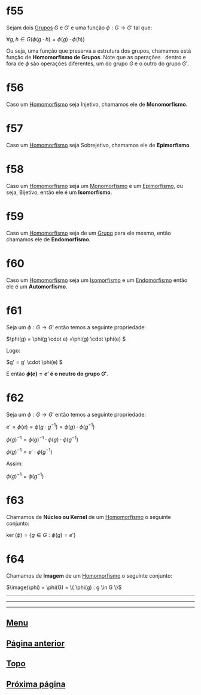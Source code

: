 # f55

Sejam dois [Grupos](/page%201.md#f11) $G$ e $G'$ e uma função $\phi : G \to G'$ tal que:

$\forall g, h \in G ( \phi(g \cdot h) = \phi(g) \cdot \phi(h) )$

Ou seja, uma função que preserva a estrutura dos grupos, chamamos está função de **Homomorfismo de Grupos**. Note que as operações $\cdot$ dentro e fora de $\phi$ são operações diferentes, um do grupo $G$ e o outro do grupo $G'$.

# f56

Caso um [Homomorfismo](#f55) seja Injetivo, chamamos ele de **Monomorfismo**.

# f57

Caso um [Homomorfismo](#f55) seja Sobrejetivo, chamamos ele de **Epimorfismo**.

# f58

Caso um [Homomorfismo](#f55) seja um [Monomorfismo](#f56) e um  [Epimorfismo](#f57), ou seja, Bijetivo, então ele é um **Isomorfismo**.

# f59

Caso um [Homomorfismo](#f55) seja de um [Grupo](/page%201.md#11) para ele mesmo, então chamamos ele de **Endomorfismo**.

# f60

Caso um [Homomorfismo](#f55) seja um [Isomorfismo](#f58) e um  [Endomorfismo](#f59) então ele é um **Automorfismo**.

# f61

Seja um $\phi : G \to G'$ então temos a seguinte propriedade:

$\phi(g) = \phi(g \cdot e) =\phi(g) \cdot \phi(e) $

Logo:

$g' = g' \cdot \phi(e) $

E então **$\phi(e) = e'$ é o neutro do grupo $G'$**.

# f62

Seja um $\phi : G \to G'$ então temos a seguinte propriedade:

$e' = \phi(e) = \phi(g \cdot g^{-1}) = \phi(g) \cdot \phi(g^{-1})$

$\phi(g)^{-1} = \phi(g)^{-1} \cdot \phi(g) \cdot \phi(g^{-1})$

$\phi(g)^{-1} = e' \cdot \phi(g^{-1})$

Assim:

$\phi(g)^{-1} = \phi(g^{-1})$

# f63

Chamamos de **Núcleo ou Kernel** de um [Homomorfismo](#f55) o seguinte conjunto:

$\ker(\phi) = \{ g \in G : \phi(g) = e' \}$

# f64

Chamamos de **Imagem** de um [Homomorfismo](#f55) o seguinte conjunto:

$\image(\phi) = \phi(G) = \{ \phi(g) : g \in G \}$

---
---
---

## [Menu](/readme.md)

## [Página anterior](/page%205.md)

## [Topo](#f55)

## [Próxima página](/page%207.md)